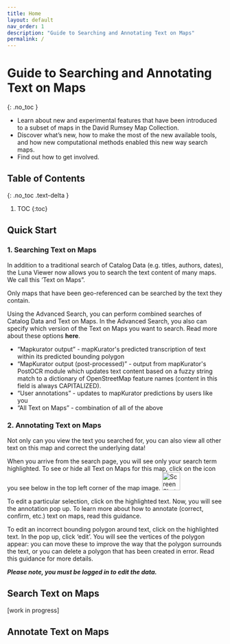 ```yaml
---
title: Home
layout: default
nav_order: 1
description: "Guide to Searching and Annotating Text on Maps"
permalink: /
---
```



# Guide to Searching and Annotating Text on Maps
{: .no_toc }

- Learn about new and experimental features that have been introduced to a subset of maps in the David Rumsey Map Collection. 
- Discover what’s new, how to make the most of the new available tools, and how new computational methods enabled this new way search maps. 
- Find out how to get involved.


## Table of Contents
{: .no_toc .text-delta }

1. TOC
{:toc}



## Quick Start

### 1. Searching Text on Maps

In addition to a traditional search of Catalog Data (e.g. titles, authors, dates), the Luna Viewer now allows you to search the text content of many maps. We call this ‘Text on Maps”. 

Only maps that have been geo-referenced can be searched by the text they contain.

Using the Advanced Search, you can perform combined searches of Catalog Data and Text on Maps. In the Advanced Search, you also can specify which version of the Text on Maps you want to search. Read more about these options **here**.  

- “Mapkurator output” - mapKurator's predicted transcription of text within its predicted bounding polygon
- “MapKurator output (post-processed)” - output from mapKurator's PostOCR module which updates text content based on a fuzzy string match to a dictionary of OpenStreetMap feature names (content in this field is always CAPITALIZED).
- “User annotations” - updates to mapKurator predictions by users like you
- “All Text on Maps” - combination of all of the above



### 2. Annotating Text on Maps

Not only can you view the text you searched for, you can also view all other text on this map and correct the underlying data!


 When you arrive from the search page, you will see only your search term highlighted. To see or hide all Text on Maps for this map, click on the icon you see below in the top left corner of the map image.
<img width="42" alt="Screen Shot 2023-03-16 at 17 06 24" src="https://user-images.githubusercontent.com/20363927/225681301-0f4aadf6-9179-4c08-b948-a70eeb49de30.png">


To edit a particular selection, click on the highlighted text. Now, you will see the annotation pop up. To learn more about how to annotate (correct, confirm, etc.) text on maps, read this guidance.


To edit an incorrect bounding polygon around text, click on the highlighted text. In the pop up, click ‘edit’. You will see the vertices of the polygon appear: you can move these to improve the way that the polygon surrounds the text, or you can delete a polygon that has been created in error. Read this guidance for more details.


***Please note, you must be logged in to edit the data.***


## Search Text on Maps

[work in progress]


## Annotate Text on Maps
